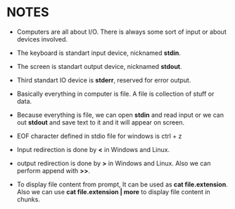 # NOTES

- Computers are all about I/O. There is always some sort of input or about devices involved.

- The keyboard is standart input device, nicknamed **stdin**.

- The screen is standart output device, nicknamed **stdout**.

- Third standart IO device is **stderr**, reserved for error output.

- Basically everything in computer is file. A file is collection of stuff or data.

- Because everything is file, we can open **stdin** and read input or we can out **stdout** and save text to it and it will appear on screen. 

- EOF character defined in stdio file for windows is ctrl + z

- Input redirection is done by **<** in Windows and Linux.

- output redirection is done by **>** in Windows and Linux. Also we can perform append with **>>**.

- To display file content from prompt, It can be used as **cat file.extension**. Also we can use **cat file.extension | more** to display file content in chunks.

